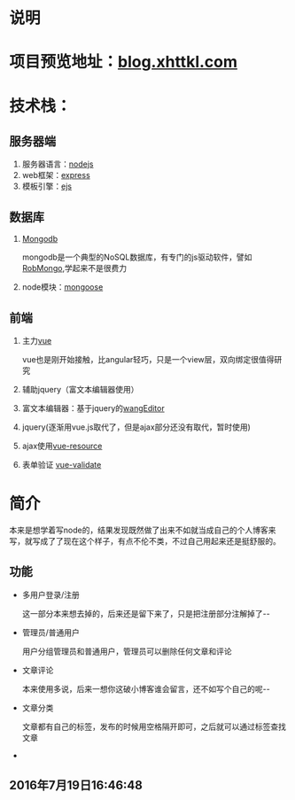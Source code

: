 # 说明

# 项目预览地址：[blog.xhttkl.com](http://blog.xhttkl.com)

# 技术栈：

## 服务器端
1. 服务器语言：[nodejs](https://nodejs.org/en/)
2. web框架：[express](https://expressjs.com/)
3. 模板引擎：[ejs](http://www.embeddedjs.com/)

## 数据库
1. [Mongodb](https://www.mongodb.com/)

    mongodb是一个典型的NoSQL数据库，有专门的js驱动软件，譬如[RobMongo](https://robomongo.org/),学起来不是很费力
2. node模块：[mongoose](http://mongoosejs.com/)

## 前端

1. 主力[vue](http://cn.vuejs.org/)

    vue也是刚开始接触，比angular轻巧，只是一个view层，双向绑定很值得研究
2. 辅助jquery（富文本编辑器使用） 
3. 富文本编辑器：基于jquery的[wangEditor](http://wangeditor.github.io/)
4. jquery(逐渐用vue.js取代了，但是ajax部分还没有取代，暂时使用)
5. ajax使用[vue-resource](https://github.com/vuejs/vue-resource)
6. 表单验证 [vue-validate](https://github.com/vuejs/vue-validator)

# 简介
  本来是想学着写node的，结果发现既然做了出来不如就当成自己的个人博客来写，就写成了了现在这个样子，有点不伦不类，不过自己用起来还是挺舒服的。

## 功能

* 多用户登录/注册

  这一部分本来想去掉的，后来还是留下来了，只是把注册部分注解掉了--

* 管理员/普通用户

  用户分组管理员和普通用户，管理员可以删除任何文章和评论

* 文章评论

  本来使用多说，后来一想你这破小博客谁会留言，还不如写个自己的呢--

* 文章分类

  文章都有自己的标签，发布的时候用空格隔开即可，之后就可以通过标签查找文章

*   

## 2016年7月19日16:46:48